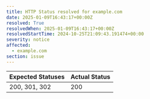 ```yaml
---
title: HTTP Status resolved for example.com
date: 2025-01-09T16:43:17+00:00Z
resolved: True
resolvedWhen: 2025-01-09T16:43:17+00:00Z
resolvedStartTime: 2024-10-25T21:09:43.191474+00:00
severity: notice
affected:
  - example.com
section: issue
---
```


| Expected Statuses | Actual Status  |
|-------------------|----------------|
| 200, 301, 302 | 200 |
